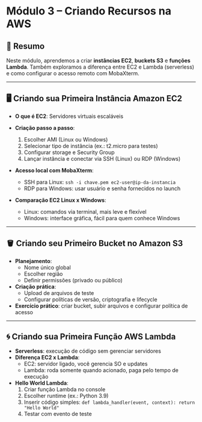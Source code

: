 # Módulo 3 – Criando Recursos na AWS

## 📌 Resumo
Neste módulo, aprendemos a criar **instâncias EC2**, **buckets S3** e **funções Lambda**. Também exploramos a diferença entre EC2 e Lambda (serverless) e como configurar o acesso remoto com MobaXterm.  

---

## 🖥️ Criando sua Primeira Instância Amazon EC2

- **O que é EC2**: Servidores virtuais escaláveis  
- **Criação passo a passo**:
  1. Escolher AMI (Linux ou Windows)  
  2. Selecionar tipo de instância (ex.: t2.micro para testes)  
  3. Configurar storage e Security Group  
  4. Lançar instância e conectar via SSH (Linux) ou RDP (Windows)  
- **Acesso local com MobaXterm**:
  - SSH para Linux: `ssh -i chave.pem ec2-user@ip-da-instancia`  
  - RDP para Windows: usar usuário e senha fornecidos no launch  

- **Comparação EC2 Linux x Windows**:
  - Linux: comandos via terminal, mais leve e flexível  
  - Windows: interface gráfica, fácil para quem conhece Windows  

---

## 🪣 Criando seu Primeiro Bucket no Amazon S3

- **Planejamento**:
  - Nome único global  
  - Escolher região  
  - Definir permissões (privado ou público)  
- **Criação prática**:
  - Upload de arquivos de teste  
  - Configurar políticas de versão, criptografia e lifecycle  
- **Exercício prático**: criar bucket, subir arquivos e configurar política de acesso  

---

## 🌀 Criando sua Primeira Função AWS Lambda

- **Serverless**: execução de código sem gerenciar servidores  
- **Diferença EC2 x Lambda**:
  - EC2: servidor ligado, você gerencia SO e updates  
  - Lambda: roda somente quando acionado, paga pelo tempo de execução  
- **Hello World Lambda**:
  1. Criar função Lambda no console  
  2. Escolher runtime (ex.: Python 3.9)  
  3. Inserir código simples: `def lambda_handler(event, context): return "Hello World"`  
  4. Testar com evento de teste  
